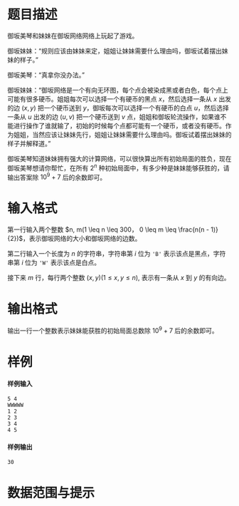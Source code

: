 
# 题目描述

御坂美琴和妹妹在御坂网络网络上玩起了游戏。

御坂妹妹：“规则应该由妹妹来定，姐姐让妹妹需要什么理由吗，御坂试着摆出妹妹的样子。”

御坂美琴：“真拿你没办法。”

御坂妹妹：“御坂网络是一个有向无环图，每个点会被染成黑或者白色，每个点上可能有很多硬币。姐姐每次可以选择一个有硬币的黑点 $x$，然后选择一条从 $x$ 出发的边 $(x, y)$ 把一个硬币送到 $y$，御坂每次可以选择一个有硬币的白点 $u$，然后选择一条从 $u$ 出发的边 $(u, v)$ 把一个硬币送到 $v$ 点，姐姐和御坂轮流操作，如果谁不能进行操作了谁就输了，初始的时候每个点都可能有一个硬币，或者没有硬币。作为姐姐，当然应该让妹妹先行，姐姐让妹妹需要什么理由吗。御坂试着摆出妹妹的样子并解释道。”

御坂美琴知道妹妹拥有强大的计算网络，可以很快算出所有初始局面的胜负，现在御坂美琴想请你帮忙，在所有 $2^n$ 种初始局面中，有多少种是妹妹能够获胜的，请输出答案除 $10^9 + 7$ 后的余数即可。





# 输入格式

第一行输入两个整数 $n, m(1 \leq n \leq 300， 0 \leq m \leq \frac{n(n - 1)}{2})$，表示御坂网络的大小和御坂网络的边数。

第二行输入一个长度为 $n$ 的字符串，字符串第 $i$ 位为 `'B'` 表示该点是黑点，字符串第 $i$ 位为 `'W'` 表示该点是白点。

接下来 $m$ 行，每行两个整数 $(x, y)(1 \leq x, y \leq n)$, 表示有一条从 $x$ 到 $y$ 的有向边。

# 输出格式

输出一行一个整数表示妹妹能获胜的初始局面总数除 $10^9 + 7$ 后的余数即可。

# 样例

#### 样例输入

```plain
5 4
WWWWW
1 2
2 3
3 4
4 5
```

#### 样例输出

```plain
30
```

# 数据范围与提示



